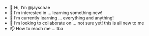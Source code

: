 - 👋 Hi, I’m @jayschae
- 👀 I’m interested in ... learning something new!
- 🌱 I’m currently learning ... everything and anything!
- 💞️ I’m looking to collaborate on ... not sure yet! this is all new to me
- 📫 How to reach me ... tba

<!---
jayschae/jayschae is a ✨ special ✨ repository because its `README.md` (this file) appears on your GitHub profile.
You can click the Preview link to take a look at your changes.
--->
